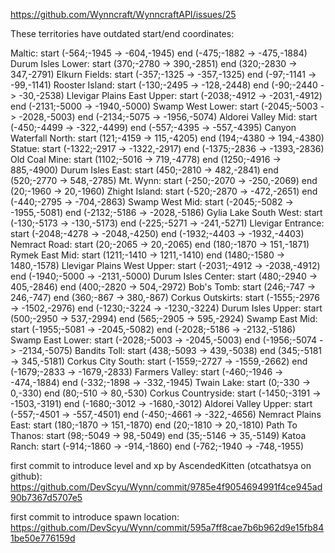 https://github.com/Wynncraft/WynncraftAPI/issues/25

These territories have outdated start/end coordinates:

Maltic: start (-564;-1945 -> -604,-1945) end (-475;-1882 -> -475,-1884)
Durum Isles Lower: start (370;-2780 -> 390,-2851) end (320;-2830 -> 347,-2791)
Elkurn Fields: start (-357;-1325 -> -357,-1325) end (-97;-1141 -> -99,-1141)
Rooster Island: start (-130;-2495 -> -128,-2448) end (-90;-2440 -> -30,-2538)
Llevigar Plains East Upper: start (-2038;-4912 -> -2031,-4912) end (-2131;-5000 -> -1940,-5000)
Swamp West Lower: start (-2045;-5003 -> -2028,-5003) end (-2134;-5075 -> -1956,-5074)
Aldorei Valley Mid: start (-450;-4499 -> -322,-4499) end (-557;-4395 -> -557,-4395)
Canyon Waterfall North: start (121;-4159 -> 115,-4205) end (194;-4380 -> 194,-4380)
Statue: start (-1322;-2917 -> -1322,-2917) end (-1375;-2836 -> -1393,-2836)
Old Coal Mine: start (1102;-5016 -> 719,-4778) end (1250;-4916 -> 885,-4900)
Durum Isles East: start (450;-2810 -> 482,-2841) end (520;-2770 -> 548,-2785)
Mt. Wynn: start (-250;-2070 -> -250,-2069) end (20;-1960 -> 20,-1960)
Zhight Island: start (-520;-2870 -> -472,-2651) end (-440;-2795 -> -704,-2863)
Swamp West Mid: start (-2045;-5082 -> -1955,-5081) end (-2132;-5186 -> -2028,-5186)
Gylia Lake South West: start (-130;-5173 -> -130,-5173) end (-225;-5271 -> -241,-5271)
Llevigar Entrance: start (-2048;-4278 -> -2048,-4250) end (-1932;-4403 -> -1932,-4403)
Nemract Road: start (20;-2065 -> 20,-2065) end (180;-1870 -> 151,-1871)
Rymek East Mid: start (1211;-1410 -> 1211,-1410) end (1480;-1580 -> 1480,-1578)
Llevigar Plains West Upper: start (-2031;-4912 -> -2038,-4912) end (-1940;-5000 -> -2131,-5000)
Durum Isles Center: start (480;-2940 -> 405,-2846) end (400;-2820 -> 504,-2972)
Bob's Tomb: start (246;-747 -> 246,-747) end (360;-867 -> 380,-867)
Corkus Outskirts: start (-1555;-2976 -> -1502,-2976) end (-1230;-3224 -> -1230,-3224)
Durum Isles Upper: start (500;-2950 -> 537,-2994) end (565;-2905 -> 595,-2924)
Swamp East Mid: start (-1955;-5081 -> -2045,-5082) end (-2028;-5186 -> -2132,-5186)
Swamp East Lower: start (-2028;-5003 -> -2045,-5003) end (-1956;-5074 -> -2134,-5075)
Bandits Toll: start (438;-5093 -> 439,-5038) end (345;-5181 -> 345,-5181)
Corkus City South: start (-1559;-2727 -> -1559,-2662) end (-1679;-2833 -> -1679,-2833)
Farmers Valley: start (-460;-1946 -> -474,-1884) end (-332;-1898 -> -332,-1945)
Twain Lake: start (0;-330 -> 0,-330) end (80;-510 -> 80,-530)
Corkus Countryside: start (-1450;-3191 -> -1503,-3191) end (-1680;-3012 -> -1680,-3012)
Aldorei Valley Upper: start (-557;-4501 -> -557,-4501) end (-450;-4661 -> -322,-4656)
Nemract Plains East: start (180;-1870 -> 151,-1870) end (20;-1810 -> 20,-1810)
Path To Thanos: start (98;-5049 -> 98,-5049) end (35;-5146 -> 35,-5149)
Katoa Ranch: start (-914;-1860 -> -914,-1860) end (-762;-1940 -> -748,-1955)

first commit to introduce level and xp by AscendedKitten (otcathatsya on github):
https://github.com/DevScyu/Wynn/commit/9785e4f9054694991f4ce945ad90b7367d5707e5

first commit to introduce spawn location:
https://github.com/DevScyu/Wynn/commit/595a7ff8cae7b6b962d9e15fb841be50e776159d
